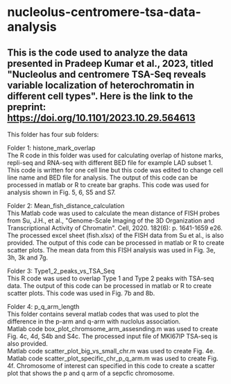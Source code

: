 # nucleolus-centromere-tsa-data-analysis

## This is the code used to analyze the data presented in Pradeep Kumar et al., 2023, titled "Nucleolus and centromere TSA-Seq reveals variable localization of heterochromatin in different cell types". Here is the link to the preprint: https://doi.org/10.1101/2023.10.29.564613

This folder has four sub folders:

Folder 1: histone_mark_overlap <br />
The R code in this folder was used for calculating overlap of histone marks, repli-seq and RNA-seq with different BED file for example LAD subset 1. This code is written for one cell line but this code was edited to change cell line name and BED file for analysis. The output of this code can be processed in matlab or R to create bar graphs. This code was used for analysis shown in Fig. 5, 6, S5 and S7.  

Folder 2: Mean_fish_distance_calculation <br />
This Matlab code was used to calculate the mean distance of FISH probes from Su, J.H., et al., "Genome-Scale Imaging of the 3D Organization and Transcriptional Activity of Chromatin". Cell, 2020. 182(6): p. 1641-1659 e26.
The processed excel sheet (fish.xlsx) of the FISH data from Su et al., is also provided. The output of this code can be processed in matlab or R to create scatter plots. The mean data from this FISH analysis was used in Fig. 3e, 3h, 3k and 7g.  

Folder 3: Type1_2_peaks_vs_TSA_Seq <br />
This R code was used to overlap Type 1 and Type 2 peaks with TSA-seq data. The output of this code can be processed in matlab or R to create scatter plots. This code was used in Fig. 7b and 8b.

Folder 4: p_q_arm_length <br />
This folder contains several matlab codes that was used to plot the difference in the p-arm and q-arm with nuclolus association. <br />
Matlab code box_plot_chromsome_arm_assesnding.m was used to create Fig. 4c, 4d, S4b and S4c. The processed input file of MKI67IP TSA-seq is also provided. <br />
Matlab code scatter_plot_big_vs_small_chr.m was used to create Fig. 4e. <br />
Matlab code scatter_plot_specific_chr_p_q_arm.m was used to create Fig. 4f. Chromosome of interest can specified in this code to create a scatter plot that shows the p and q arm of a sepcfic chromosome. <br />


